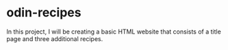 # odin-recipes

In this project, I will be creating a basic HTML website that consists of a title page and three additional recipes.